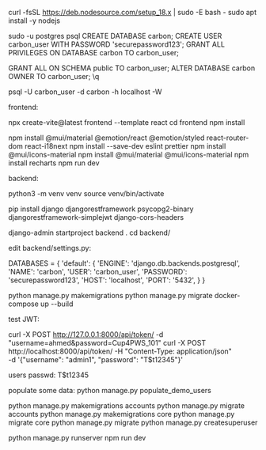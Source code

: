 
curl -fsSL https://deb.nodesource.com/setup_18.x | sudo -E bash -
sudo apt install -y nodejs


sudo -u postgres psql
CREATE DATABASE carbon;
CREATE USER carbon_user WITH PASSWORD 'securepassword123';
GRANT ALL PRIVILEGES ON DATABASE carbon TO carbon_user;

GRANT ALL ON SCHEMA public TO carbon_user;
ALTER DATABASE carbon OWNER TO carbon_user;
\q

psql -U carbon_user -d carbon -h localhost -W

frontend:

npx create-vite@latest frontend --template react
cd frontend
npm install

npm install @mui/material @emotion/react @emotion/styled react-router-dom react-i18next
npm install --save-dev eslint prettier
npm install @mui/icons-material
npm install @mui/material @mui/icons-material
npm install recharts
npm run dev

backend:

python3 -m venv venv
source venv/bin/activate

pip install django djangorestframework psycopg2-binary djangorestframework-simplejwt django-cors-headers

django-admin startproject backend .
cd backend/

edit backend/settings.py: 

DATABASES = {
    'default': {
        'ENGINE': 'django.db.backends.postgresql',
        'NAME': 'carbon',
        'USER': 'carbon_user',
        'PASSWORD': 'securepassword123',
        'HOST': 'localhost',
        'PORT': '5432',
    }
}

python manage.py makemigrations
python manage.py migrate
docker-compose up --build

test JWT:

curl -X POST http://127.0.0.1:8000/api/token/ -d "username=ahmed&password=Cup4PWS_101"
curl -X POST http://localhost:8000/api/token/ -H "Content-Type: application/json" \
  -d '{"username": "admin1", "password": "T$t12345"}'

users passwd: T$t12345

populate some data:
python manage.py populate_demo_users

python manage.py makemigrations accounts
python manage.py migrate accounts
python manage.py makemigrations core
python manage.py migrate core
python manage.py migrate
python manage.py createsuperuser

python manage.py runserver
npm run dev